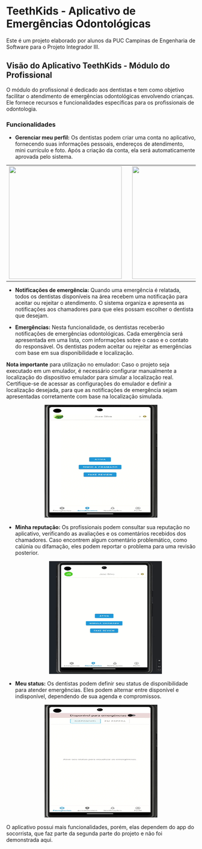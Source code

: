 # TeethKids - Aplicativo de Emergências Odontológicas

Este é um projeto elaborado por alunos da PUC Campinas de Engenharia de Software para o Projeto Integrador III.

## Visão do Aplicativo TeethKids - Módulo do Profissional

O módulo do profissional é dedicado aos dentistas e tem como objetivo facilitar o atendimento de emergências odontológicas envolvendo crianças. Ele fornece recursos e funcionalidades específicas para os profissionais de odontologia.

### Funcionalidades

- **Gerenciar meu perfil:** Os dentistas podem criar uma conta no aplicativo, fornecendo suas informações pessoais, endereços de atendimento, mini currículo e foto. Após a criação da conta, ela será automaticamente aprovada pelo sistema.
<table>
  <tr>
      <td>
      <img width="300" height="300" src="https://github.com/jwlds/TeethKids/blob/main/app/src/assets/registerLogin.gif">
    </td>
    <td>
      <img width="300" height="300" src="https://github.com/jwlds/TeethKids/blob/main/app/src/assets/profileGif.gif">
    </td>
    <td>
      <img width="300" height="300" src="https://github.com/jwlds/TeethKids/blob/main/app/src/assets/addressGif.gif">
    </td>
  </tr>
</table>

- **Notificações de emergência:** Quando uma emergência é relatada, todos os dentistas disponíveis na área recebem uma notificação para aceitar ou rejeitar o atendimento. O sistema organiza e apresenta as notificações aos chamadores para que eles possam escolher o dentista que desejam.

- **Emergências:** Nesta funcionalidade, os dentistas receberão notificações de emergências odontológicas. Cada emergência será apresentada em uma lista, com informações sobre o caso e o contato do responsável. Os dentistas podem aceitar ou rejeitar as emergências com base em sua disponibilidade e localização.
  
 **Nota importante** para utilização no emulador: Caso o projeto seja executado em um emulador, é necessário configurar manualmente a localização do dispositivo emulador para simular a localização real. Certifique-se de acessar as configurações do emulador e definir a localização desejada, para que as notificações de emergência sejam apresentadas corretamente com base na localização simulada.

   <p align="center" >
    <img width="300" height="300" src="https://github.com/jwlds/TeethKids/blob/main/app/src/assets/emegencyGif.gif">
  </p>


- **Minha reputação:** Os profissionais podem consultar sua reputação no aplicativo, verificando as avaliações e os comentários recebidos dos chamadores. Caso encontrem algum comentário problemático, como calúnia ou difamação, eles podem reportar o problema para uma revisão posterior.

  <p align="center" >
    <img width="300" height="300" src="https://github.com/jwlds/TeethKids/blob/main/app/src/assets/reviewGif.gif">
  </p>

- **Meu status:** Os dentistas podem definir seu status de disponibilidade para atender emergências. Eles podem alternar entre disponível e indisponível, dependendo de sua agenda e compromissos.

 <p align="center" >
    <img width="300" height="300" src="https://github.com/jwlds/TeethKids/blob/main/app/src/assets/statusGif.gif">
  </p>


  O aplicativo possui mais funcionalidades, porém, elas dependem do app do socorrista, que faz parte da segunda parte do projeto e não foi demonstrada aqui.







